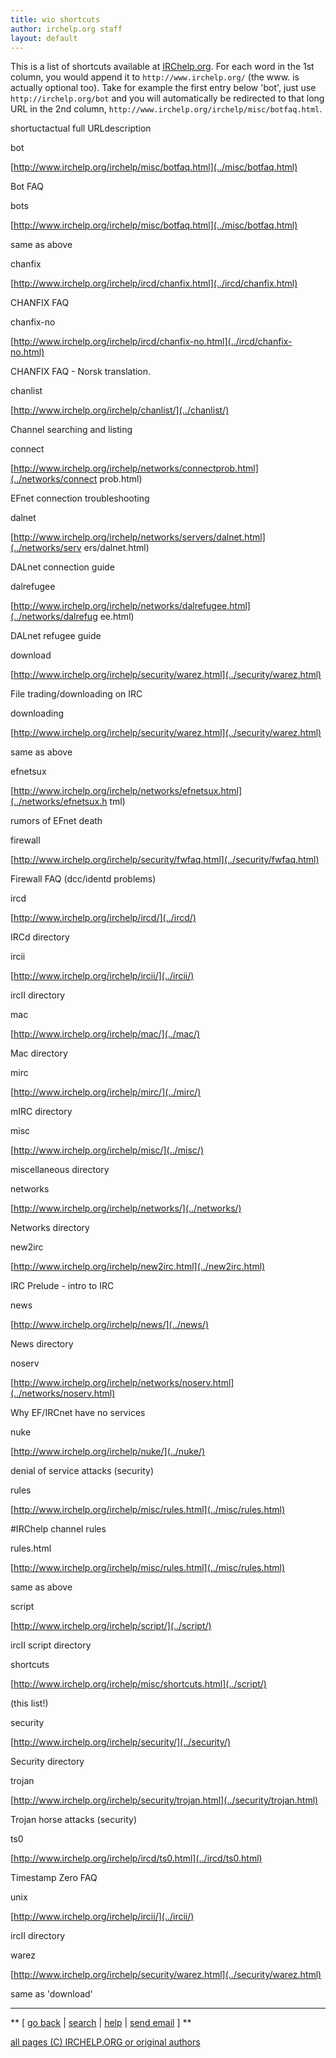 ```yaml
---
title: wio shortcuts
author: irchelp.org staff
layout: default
---
```

This is a list of shortcuts available at [IRChelp.org](http://irchelp.org/).
For each word in the 1st column, you would append it to
`http://www.irchelp.org/` (the www. is actually optional too). Take for
example the first entry below 'bot', just use `http://irchelp.org/bot` and you
will automatically be redirected to that long URL in the 2nd column,
`http://www.irchelp.org/irchelp/misc/botfaq.html`.

shortuctactual full URLdescription

bot

[http://www.irchelp.org/irchelp/misc/botfaq.html](../misc/botfaq.html)

Bot FAQ

bots

[http://www.irchelp.org/irchelp/misc/botfaq.html](../misc/botfaq.html)

same as above

chanfix

[http://www.irchelp.org/irchelp/ircd/chanfix.html](../ircd/chanfix.html)

CHANFIX FAQ

chanfix-no

[http://www.irchelp.org/irchelp/ircd/chanfix-no.html](../ircd/chanfix-no.html)

CHANFIX FAQ - Norsk translation.

chanlist

[http://www.irchelp.org/irchelp/chanlist/](../chanlist/)

Channel searching and listing

connect

[http://www.irchelp.org/irchelp/networks/connectprob.html](../networks/connect
prob.html)

EFnet connection troubleshooting

dalnet

[http://www.irchelp.org/irchelp/networks/servers/dalnet.html](../networks/serv
ers/dalnet.html)

DALnet connection guide

dalrefugee

[http://www.irchelp.org/irchelp/networks/dalrefugee.html](../networks/dalrefug
ee.html)

DALnet refugee guide

download

[http://www.irchelp.org/irchelp/security/warez.html](../security/warez.html)

File trading/downloading on IRC

downloading

[http://www.irchelp.org/irchelp/security/warez.html](../security/warez.html)

same as above

efnetsux

[http://www.irchelp.org/irchelp/networks/efnetsux.html](../networks/efnetsux.h
tml)

rumors of EFnet death

firewall

[http://www.irchelp.org/irchelp/security/fwfaq.html](../security/fwfaq.html)

Firewall FAQ (dcc/identd problems)

ircd

[http://www.irchelp.org/irchelp/ircd/](../ircd/)

IRCd directory

ircii

[http://www.irchelp.org/irchelp/ircii/](../ircii/)

ircII directory

mac

[http://www.irchelp.org/irchelp/mac/](../mac/)

Mac directory

mirc

[http://www.irchelp.org/irchelp/mirc/](../mirc/)

mIRC directory

misc

[http://www.irchelp.org/irchelp/misc/](../misc/)

miscellaneous directory

networks

[http://www.irchelp.org/irchelp/networks/](../networks/)

Networks directory

new2irc

[http://www.irchelp.org/irchelp/new2irc.html](../new2irc.html)

IRC Prelude - intro to IRC

news

[http://www.irchelp.org/irchelp/news/](../news/)

News directory

noserv

[http://www.irchelp.org/irchelp/networks/noserv.html](../networks/noserv.html)

Why EF/IRCnet have no services

nuke

[http://www.irchelp.org/irchelp/nuke/](../nuke/)

denial of service attacks (security)

rules

[http://www.irchelp.org/irchelp/misc/rules.html](../misc/rules.html)

#IRChelp channel rules

rules.html

[http://www.irchelp.org/irchelp/misc/rules.html](../misc/rules.html)

same as above

script

[http://www.irchelp.org/irchelp/script/](../script/)

ircII script directory

shortcuts

[http://www.irchelp.org/irchelp/misc/shortcuts.html](../script/)

(this list!)

security

[http://www.irchelp.org/irchelp/security/](../security/)

Security directory

trojan

[http://www.irchelp.org/irchelp/security/trojan.html](../security/trojan.html)

Trojan horse attacks (security)

ts0

[http://www.irchelp.org/irchelp/ircd/ts0.html](../ircd/ts0.html)

Timestamp Zero FAQ

unix

[http://www.irchelp.org/irchelp/ircii/](../ircii/)

ircII directory

warez

[http://www.irchelp.org/irchelp/security/warez.html](../security/warez.html)

same as 'download'

* * *



** [ [go back](/irchelp/) | [search](/irchelp/search_engine.cgi) | [help](/irchelp/help.html) | [send email](/irchelp/mail.cgi) ] **

[all pages (C) IRCHELP.ORG or original authors](/irchelp/credit.html)
